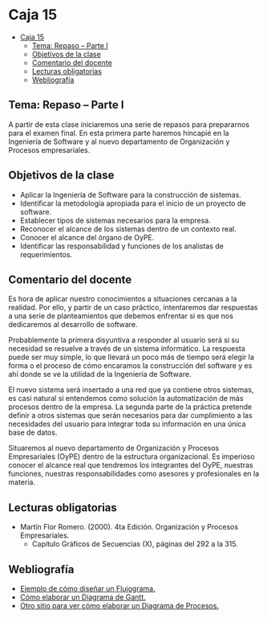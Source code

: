 # Caja 15

<!--toc:start-->
- [Caja 15](#caja-15)
  - [Tema: Repaso – Parte I](#tema-repaso-parte-i)
  - [Objetivos de la clase](#objetivos-de-la-clase)
  - [Comentario del docente](#comentario-del-docente)
  - [Lecturas obligatorias](#lecturas-obligatorias)
  - [Webliografía](#webliografía)
<!--toc:end-->

## Tema: Repaso – Parte I

A partir de esta clase iniciaremos una serie de repasos para prepararnos para el examen final. En esta primera parte haremos hincapié en la Ingeniería de Software y al nuevo departamento de Organización y Procesos empresariales.

## Objetivos de la clase

- Aplicar la Ingeniería de Software para la construcción de sistemas.
- Identificar la metodología apropiada para el inicio de un proyecto de software.
- Establecer tipos de sistemas necesarios para la empresa.
- Reconocer el alcance de los sistemas dentro de un contexto real.
- Conocer el alcance del órgano de OyPE.
- Identificar las responsabilidad y funciones de los analistas de requerimientos.

## Comentario del docente

Es hora de aplicar nuestro conocimientos a situaciones cercanas a la realidad. Por ello, y partir de un caso práctico, intentaremos dar respuestas a una serie de planteamientos que debemos enfrentar si es que nos dedicaremos al desarrollo de software.

Probablemente la primera disyuntiva a responder al usuario será si su necesidad se resuelve a través de un sistema informático. La respuesta puede ser muy simple, lo que llevará un poco más de tiempo será elegir la forma o el proceso de cómo encaramos la construcción del software y es ahí donde se ve la utilidad de la Ingeniería de Software.

El nuevo sistema será insertado a una red que ya contiene otros sistemas, es casi natural si entendemos como solución la automatización de más procesos dentro de la empresa. La segunda parte de la práctica pretende definir a otros sistemas que serán necesarios para dar cumplimiento a las necesidades del usuario para integrar toda su información en una única base de datos.

Situaremos al nuevo departamento de Organización y Procesos Empresariales (OyPE) dentro de la estructura organizacional. Es imperioso conocer el alcance real que tendremos los integrantes del OyPE, nuestras funciones, nuestras responsabilidades como asesores y profesionales en la materia.

## Lecturas obligatorias

- Martín Flor Romero. (2000). 4ta Edición. Organización y Procesos Empresariales.
  - Capítulo Gráficos de Secuencias (X), páginas del 292 a la 315.

## Webliografía

- [Ejemplo de cómo diseñar un Flujograma.](http://www.scribd.com/doc/6452710/Diseno-flujograma)
- [Cómo elaborar un Diagrama de Gantt.](http://tugimnasiacerebral.com/herramientas-de-estudio/que-es-un-diagrama-o-grafica-de-gantt)
- [Otro sitio para ver cómo elaborar un Diagrama de Procesos.](https://www.obs-edu.com/int/blog-project-management/diagramas-de-gantt/como-se-construye-un-diagrama-de-gantt)

